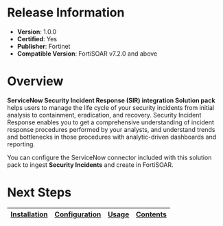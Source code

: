 # Release Information

- **Version**:  1.0.0
- **Certified**: Yes
- **Publisher**: Fortinet
- **Compatible Version**: FortiSOAR v7.2.0 and above

# Overview

**ServiceNow Security Incident Response (SIR) integration Solution pack** helps users to manage the life cycle of your security incidents from initial analysis to containment, eradication, and recovery. Security Incident Response enables you to get a comprehensive understanding of incident response procedures performed by your analysts, and understand trends and bottlenecks in those procedures with analytic-driven dashboards and reporting.

You can configure the ServiceNow connector included with this solution pack to ingest **Security Incidents** and create in FortiSOAR.

# Next Steps 
 
| [Installation](https://github.com/fortinet-fortisoar/solution-pack-servicenow-security-incident-response-integration/blob/develop/docs/setup.md#installation) | [Configuration](https://github.com/fortinet-fortisoar/solution-pack-servicenow-security-incident-response-integration/blob/develop/docs/setup.md#configuration) | [Usage](https://github.com/fortinet-fortisoar/solution-pack-servicenow-security-incident-response-integration/blob/develop/docs/usage.md) | [Contents](https://github.com/fortinet-fortisoar/solution-pack-servicenow-security-incident-response-integration/blob/develop/docs/contents.md) |
|--------------------------------------------|----------------------------------------------|------------------------|------------------------------|